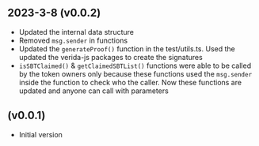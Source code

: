 2023-3-8 (v0.0.2)
-----------------

- Updated the internal data structure
- Removed `msg.sender` in functions
- Updated the `generateProof()` function in the test/utils.ts. Used the updated the verida-js packages to create the signatures
- `isSBTClaimed()` & `getClaimedSBTList()` functions were able to be called by the token owners only because these functions used the `msg.sender` inside the function to check who the caller. Now these functions are updated and anyone can call with parameters

(v0.0.1)
-----------------

- Initial version